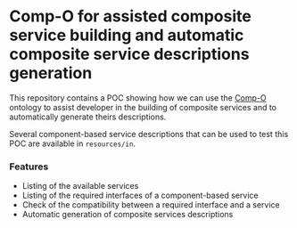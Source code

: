 # Comp-O for assisted composite service building and automatic composite service descriptions generation

This repository contains a POC showing how we can use the [Comp-O](https://gregoryalary.github.io/comp-o/) ontology to assist developer in the building of composite services and to automatically generate theirs descriptions.

Several component-based service descriptions that can be used to test this POC are available in `resources/in`.

### Features

- Listing of the available services
- Listing of the required interfaces of a component-based service
- Check of the compatibility between a required interface and a service
- Automatic generation of composite services descriptions
